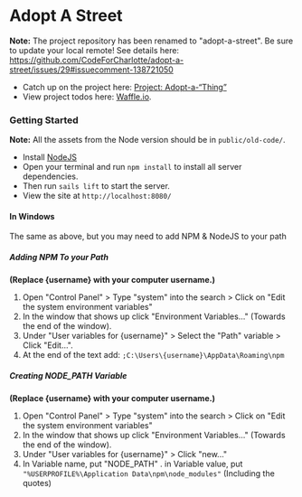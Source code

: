 # Adopt A Street

**Note:** The project repository has been renamed to "adopt-a-street". Be sure to update your local remote! See details here: https://github.com/CodeForCharlotte/adopt-a-street/issues/29#issuecomment-138721050

- Catch up on the project here: [Project: Adopt-a-“Thing”](http://forum.codeforcharlotte.org/t/project-adopt-a-thing/212)
- View project todos here: [Waffle.io](https://waffle.io/codeforcharlotte/adopt-a-street).

### Getting Started

**Note:** All the assets from the Node version should be in `public/old-code/`.

- Install [NodeJS](https://nodejs.org/en/)
- Open your terminal and run `npm install` to install all server dependencies.
- Then run `sails lift` to start the server.
- View the site at `http://localhost:8080/`

#### In Windows

The same as above, but you may need to add NPM & NodeJS to your path

##### Adding NPM To your Path
**(Replace {username} with your computer username.)**
 1. Open "Control Panel" > Type "system" into the search > Click on "Edit the system environment variables"
 2. In the window that shows up click "Environment Variables..." (Towards the end of the window).
 3. Under "User variables for {username}" > Select the "Path" variable > Click "Edit...".
 4. At the end of the text add: `;C:\Users\{username}\AppData\Roaming\npm`

##### Creating NODE_PATH Variable
**(Replace {username} with your computer username.)**
 1. Open "Control Panel" > Type "system" into the search > Click on "Edit the system environment variables"
 2. In the window that shows up click "Environment Variables..." (Towards the end of the window).
 3. Under "User variables for {username}" > Click "new..."
 4. In Variable name, put "NODE_PATH" . in Variable value, put `"%USERPROFILE%\Application Data\npm\node_modules"` (Including the quotes)
